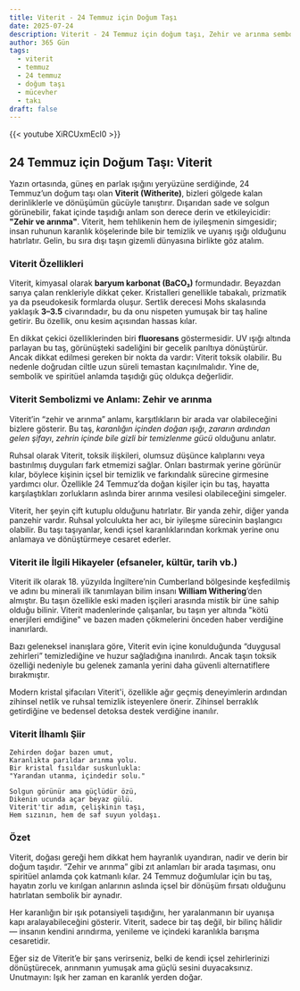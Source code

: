```yaml
---
title: Viterit - 24 Temmuz için Doğum Taşı
date: 2025-07-24
description: Viterit - 24 Temmuz için doğum taşı, Zehir ve arınma sembolü. Bu özel taşın derin anlamını öğrenin.
author: 365 Gün
tags:
  - viterit
  - temmuz
  - 24 temmuz
  - doğum taşı
  - mücevher
  - takı
draft: false
---
```


{{< youtube XiRCUxmEcl0 >}}

## 24 Temmuz için Doğum Taşı: Viterit

Yazın ortasında, güneş en parlak ışığını yeryüzüne serdiğinde, 24 Temmuz’un doğum taşı olan **Viterit (Witherite)**, bizleri gölgede kalan derinliklerle ve dönüşümün gücüyle tanıştırır. Dışarıdan sade ve solgun görünebilir, fakat içinde taşıdığı anlam son derece derin ve etkileyicidir: **"Zehir ve arınma"**. Viterit, hem tehlikenin hem de iyileşmenin simgesidir; insan ruhunun karanlık köşelerinde bile bir temizlik ve uyanış ışığı olduğunu hatırlatır. Gelin, bu sıra dışı taşın gizemli dünyasına birlikte göz atalım.

### Viterit Özellikleri

Viterit, kimyasal olarak **baryum karbonat (BaCO₃)** formundadır. Beyazdan sarıya çalan renkleriyle dikkat çeker. Kristalleri genellikle tabakalı, prizmatik ya da pseudokesik formlarda oluşur. Sertlik derecesi Mohs skalasında yaklaşık **3–3.5** civarındadır, bu da onu nispeten yumuşak bir taş haline getirir. Bu özellik, onu kesim açısından hassas kılar.

En dikkat çekici özelliklerinden biri **fluoresans** göstermesidir. UV ışığı altında parlayan bu taş, görünüşteki sadeliğini bir gecelik parıltıya dönüştürür. Ancak dikkat edilmesi gereken bir nokta da vardır: Viterit toksik olabilir. Bu nedenle doğrudan ciltle uzun süreli temastan kaçınılmalıdır. Yine de, sembolik ve spiritüel anlamda taşıdığı güç oldukça değerlidir.

### Viterit Sembolizmi ve Anlamı: Zehir ve arınma

Viterit’in “zehir ve arınma” anlamı, karşıtlıkların bir arada var olabileceğini bizlere gösterir. Bu taş, _karanlığın içinden doğan ışığı_, _zararın ardından gelen şifayı_, _zehrin içinde bile gizli bir temizlenme gücü_ olduğunu anlatır.

Ruhsal olarak Viterit, toksik ilişkileri, olumsuz düşünce kalıplarını veya bastırılmış duyguları fark etmemizi sağlar. Onları bastırmak yerine görünür kılar, böylece kişinin içsel bir temizlik ve farkındalık sürecine girmesine yardımcı olur. Özellikle 24 Temmuz’da doğan kişiler için bu taş, hayatta karşılaştıkları zorlukların aslında birer arınma vesilesi olabileceğini simgeler.

Viterit, her şeyin çift kutuplu olduğunu hatırlatır. Bir yanda zehir, diğer yanda panzehir vardır. Ruhsal yolculukta her acı, bir iyileşme sürecinin başlangıcı olabilir. Bu taşı taşıyanlar, kendi içsel karanlıklarından korkmak yerine onu anlamaya ve dönüştürmeye cesaret ederler.

### Viterit ile İlgili Hikayeler (efsaneler, kültür, tarih vb.)

Viterit ilk olarak 18. yüzyılda İngiltere’nin Cumberland bölgesinde keşfedilmiş ve adını bu minerali ilk tanımlayan bilim insanı **William Withering**’den almıştır. Bu taşın özellikle eski maden işçileri arasında mistik bir üne sahip olduğu bilinir. Viterit madenlerinde çalışanlar, bu taşın yer altında "kötü enerjileri emdiğine" ve bazen maden çökmelerini önceden haber verdiğine inanırlardı.

Bazı geleneksel inanışlara göre, Viterit evin içine konulduğunda “duygusal zehirleri” temizlediğine ve huzur sağladığına inanılırdı. Ancak taşın toksik özelliği nedeniyle bu gelenek zamanla yerini daha güvenli alternatiflere bırakmıştır.

Modern kristal şifacıları Viterit'i, özellikle ağır geçmiş deneyimlerin ardından zihinsel netlik ve ruhsal temizlik isteyenlere önerir. Zihinsel berraklık getirdiğine ve bedensel detoksa destek verdiğine inanılır.

### Viterit İlhamlı Şiir

```
Zehirden doğar bazen umut,
Karanlıkta parıldar arınma yolu.
Bir kristal fısıldar suskunlukla:
"Yarandan utanma, içindedir solu."

Solgun görünür ama güçlüdür özü,
Dikenin ucunda açar beyaz gülü.
Viterit'tir adım, çelişkinin taşı,
Hem sızının, hem de saf suyun yoldaşı.
```

### Özet

Viterit, doğası gereği hem dikkat hem hayranlık uyandıran, nadir ve derin bir doğum taşıdır. “Zehir ve arınma” gibi zıt anlamları bir arada taşıması, onu spiritüel anlamda çok katmanlı kılar. 24 Temmuz doğumlular için bu taş, hayatın zorlu ve kırılgan anlarının aslında içsel bir dönüşüm fırsatı olduğunu hatırlatan sembolik bir aynadır.

Her karanlığın bir ışık potansiyeli taşıdığını, her yaralanmanın bir uyanışa kapı aralayabileceğini gösterir. Viterit, sadece bir taş değil, bir bilinç hâlidir — insanın kendini arındırma, yenileme ve içindeki karanlıkla barışma cesaretidir.

Eğer siz de Viterit’e bir şans verirseniz, belki de kendi içsel zehirlerinizi dönüştürecek, arınmanın yumuşak ama güçlü sesini duyacaksınız. Unutmayın: Işık her zaman en karanlık yerden doğar.